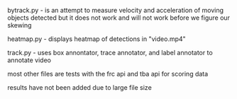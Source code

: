 bytrack.py - is an attempt to measure velocity and acceleration of moving objects detected but it does not work and will not work before we figure our skewing


heatmap.py - displays heatmap of detections in "video.mp4"


track.py - uses box annontator, trace annotator, and label annotator to annotate video



most other files are tests with the frc api and tba api for scoring data

results have not been added due to large file size
